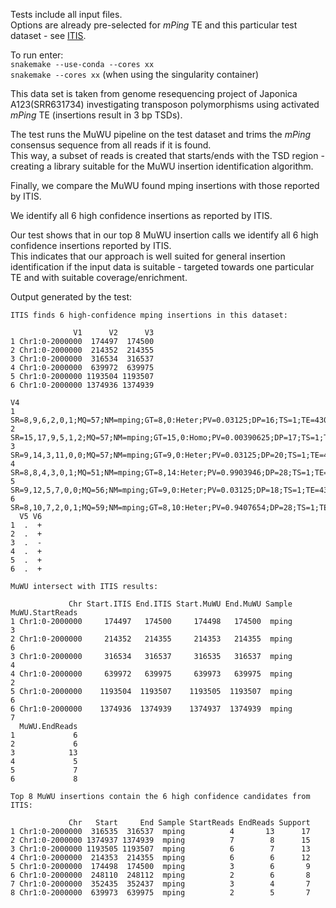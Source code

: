 Tests include all input files.  
Options are already pre-selected for *mPing* TE and this particular test dataset - see [ITIS](https://github.com/Chuan-Jiang/ITIS).  

To run enter:  
`snakemake --use-conda --cores xx`  
`snakemake --cores xx` (when using the singularity container)  

This data set is taken from genome resequencing project of Japonica A123(SRR631734) investigating transposon polymorphisms using activated *mPing* TE (insertions result in 3 bp TSDs).  

The test runs the MuWU pipeline on the test dataset and trims the *mPing* consensus sequence from all reads if it is found.  
This way, a subset of reads is created that starts/ends with the TSD region - creating a library suitable for the MuWU insertion identification algorithm.  

Finally, we compare the MuWU found mping insertions with those reported by ITIS.  

We identify all 6 high confidence insertions as reported by ITIS.  

Our test shows that in our top 8 MuWU insertion calls we identify all 6 high confidence insertions reported by ITIS.  
This indicates that our approach is well suited for general insertion identification if the input data is suitable - targeted towards one particular TE and with suitable coverage/enrichment.  

Output generated by the test:

```
ITIS finds 6 high-confidence mping insertions in this dataset:

              V1      V2      V3
1 Chr1:0-2000000  174497  174500
2 Chr1:0-2000000  214352  214355
3 Chr1:0-2000000  316534  316537
4 Chr1:0-2000000  639972  639975
5 Chr1:0-2000000 1193504 1193507
6 Chr1:0-2000000 1374936 1374939
                                                                                 V4
1      SR=8,9,6,2,0,1;MQ=57;NM=mping;GT=8,0:Heter;PV=0.03125;DP=16;TS=1;TE=430;NB=N
2 SR=15,17,9,5,1,2;MQ=57;NM=mping;GT=15,0:Homo;PV=0.00390625;DP=17;TS=1;TE=430;NB=N
3    SR=9,14,3,11,0,0;MQ=57;NM=mping;GT=9,0:Heter;PV=0.03125;DP=20;TS=1;TE=430;NB=N
4   SR=8,8,4,3,0,1;MQ=51;NM=mping;GT=8,14:Heter;PV=0.9903946;DP=28;TS=1;TE=430;NB=N
5     SR=9,12,5,7,0,0;MQ=56;NM=mping;GT=9,0:Heter;PV=0.03125;DP=18;TS=1;TE=430;NB=N
6  SR=8,10,7,2,0,1;MQ=59;NM=mping;GT=8,10:Heter;PV=0.9407654;DP=28;TS=1;TE=430;NB=N
  V5 V6
1  .  +
2  .  +
3  .  -
4  .  +
5  .  +
6  .  +

MuWU intersect with ITIS results:

             Chr Start.ITIS End.ITIS Start.MuWU End.MuWU Sample MuWU.StartReads
1 Chr1:0-2000000     174497   174500     174498   174500  mping               3
2 Chr1:0-2000000     214352   214355     214353   214355  mping               6
3 Chr1:0-2000000     316534   316537     316535   316537  mping               4
4 Chr1:0-2000000     639972   639975     639973   639975  mping               2
5 Chr1:0-2000000    1193504  1193507    1193505  1193507  mping               6
6 Chr1:0-2000000    1374936  1374939    1374937  1374939  mping               7
  MuWU.EndReads
1             6
2             6
3            13
4             5
5             7
6             8

Top 8 MuWU insertions contain the 6 high confidence candidates from ITIS:

             Chr   Start     End Sample StartReads EndReads Support
1 Chr1:0-2000000  316535  316537  mping          4       13      17
2 Chr1:0-2000000 1374937 1374939  mping          7        8      15
3 Chr1:0-2000000 1193505 1193507  mping          6        7      13
4 Chr1:0-2000000  214353  214355  mping          6        6      12
5 Chr1:0-2000000  174498  174500  mping          3        6       9
6 Chr1:0-2000000  248110  248112  mping          2        6       8
7 Chr1:0-2000000  352435  352437  mping          3        4       7
8 Chr1:0-2000000  639973  639975  mping          2        5       7
```
